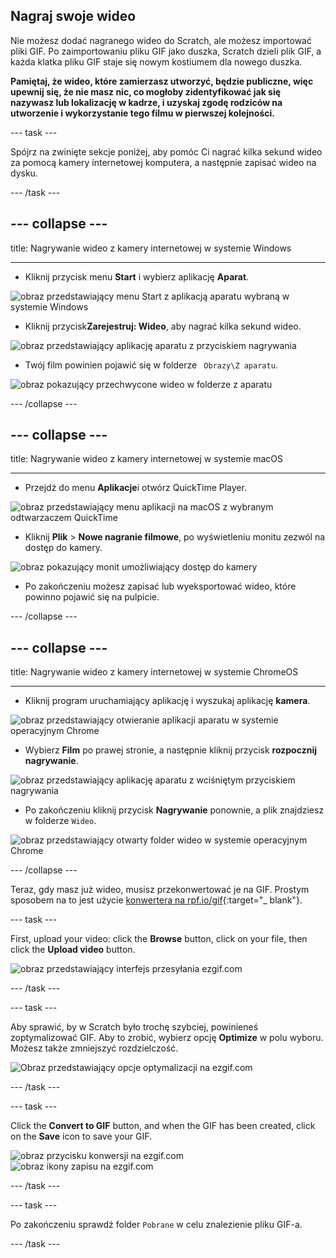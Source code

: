 ## Nagraj swoje wideo

Nie możesz dodać nagranego wideo do Scratch, ale możesz importować pliki GIF. Po zaimportowaniu pliku GIF jako duszka, Scratch dzieli plik GIF, a każda klatka pliku GIF staje się nowym kostiumem dla nowego duszka.

**Pamiętaj, że wideo, które zamierzasz utworzyć, będzie publiczne, więc upewnij się, że nie masz nic, co mogłoby zidentyfikować jak się nazywasz lub lokalizację w kadrze, i uzyskaj zgodę rodziców na utworzenie i wykorzystanie tego filmu w pierwszej kolejności.**

--- task ---

Spójrz na zwinięte sekcje poniżej, aby pomóc Ci nagrać kilka sekund wideo za pomocą kamery internetowej komputera, a następnie zapisać wideo na dysku.

--- /task ---

--- collapse ---
---

title: Nagrywanie wideo z kamery internetowej w systemie Windows

---
- Kliknij przycisk menu **Start** i wybierz aplikację **Aparat**.

![obraz przedstawiający menu Start z aplikacją aparatu wybraną w systemie Windows](images/camera-app.png)

- Kliknij przycisk**Zarejestruj: Wideo**, aby nagrać kilka sekund wideo.

![obraz przedstawiający aplikację aparatu z przyciskiem nagrywania](images/record-win.png)

- Twój film powinien pojawić się w folderze ` Obrazy\Z aparatu`.

![obraz pokazujący przechwycone wideo w folderze z aparatu](images/camera-roll.png)


--- /collapse ---

--- collapse ---
---

title: Nagrywanie wideo z kamery internetowej w systemie macOS

---
- Przejdź do menu **Aplikacje**i otwórz QuickTime Player.

![obraz przedstawiający menu aplikacji na macOS z wybranym odtwarzaczem QuickTime](images/quicktime.png)

- Kliknij **Plik** > **Nowe nagranie filmowe**, po wyświetleniu monitu zezwól na dostęp do kamery.

![obraz pokazujący monit umożliwiający dostęp do kamery](images/allow_cam_macOS.png)

- Po zakończeniu możesz zapisać lub wyeksportować wideo, które powinno pojawić się na pulpicie.


--- /collapse ---

--- collapse ---
---

title: Nagrywanie wideo z kamery internetowej w systemie ChromeOS

---

- Kliknij program uruchamiający aplikację i wyszukaj aplikację **kamera**.

![obraz przedstawiający otwieranie aplikacji aparatu w systemie operacyjnym Chrome](images/opencamera.png)

- Wybierz **Film** po prawej stronie, a następnie kliknij przycisk **rozpocznij nagrywanie**.

![obraz przedstawiający aplikację aparatu z wciśniętym przyciskiem nagrywania](images/hitrecord.png)

- Po zakończeniu kliknij przycisk **Nagrywanie** ponownie, a plik znajdziesz w folderze `Wideo`.

![obraz przedstawiający otwarty folder wideo w systemie operacyjnym Chrome](images/videosfolder.png)

--- /collapse ---

Teraz, gdy masz już wideo, musisz przekonwertować je na GIF. Prostym sposobem na to jest użycie [konwertera na rpf.io/gif](https://rpf.io/gif){:target="_ blank"}.

--- task ---

First, upload your video: click the **Browse** button, click on your file, then click the **Upload video** button.

![obraz przedstawiający interfejs przesyłania ezgif.com](images/ezgif-upload.png)

--- /task ---

--- task ---

Aby sprawić, by w Scratch było trochę szybciej, powinieneś zoptymalizować GIF. Aby to zrobić, wybierz opcję **Optimize** w polu wyboru. Możesz także zmniejszyć rozdzielczość.

![Obraz przedstawiający opcje optymalizacji na ezgif.com](images/optimise-gif.png)

--- /task ---

--- task ---

Click the **Convert to GIF** button, and when the GIF has been created, click on the **Save** icon to save your GIF.

![obraz przycisku konwersji na ezgif.com](images/convert_btn.png) ![obraz ikony zapisu na ezgif.com](images/save_icon.png)

--- /task ---


--- task ---

Po zakończeniu sprawdź folder `Pobrane` w celu znalezienie pliku GIF-a.

--- /task ---




